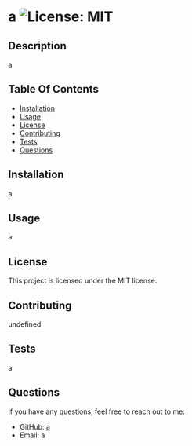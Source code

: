 # a ![License: MIT](https://img.shields.io/badge/License-MIT-yellow.svg)
## Description
a

## Table Of Contents
- [Installation](#installation)
- [Usage](#usage)
- [License](#license)
- [Contributing](#contributing)
- [Tests](#tests)
- [Questions](#questions)

## Installation
a

## Usage 
a

## License 
This project is licensed under the MIT license. 

## Contributing  
undefined

## Tests
a

## Questions
If you have any questions, feel free to reach out to me:
- GitHub: [a](https://github.com/a)
- Email: a
